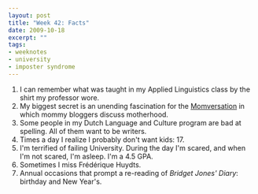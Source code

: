 ```yaml
---
layout: post
title: "Week 42: Facts"
date: 2009-10-18
excerpt: ""
tags:
- weeknotes
- university
- imposter syndrome
---
```

1. I can remember what was taught in my Applied Linguistics class by the shirt my professor wore.
2. My biggest secret is an unending fascination for the [Momversation](https://en.wikipedia.org/wiki/Momversation) in which mommy bloggers discuss motherhood.
3. Some people in my Dutch Language and Culture program are bad at spelling. All of them want to be writers.
4. Times a day I realize I probably don't want kids: 17.
5. I'm terrified of failing University. During the day I'm scared, and when I'm not scared, I'm asleep. I'm a 4.5 GPA.
6. Sometimes I miss Frédérique Huydts.
7. Annual occasions that prompt a re-reading of _Bridget Jones' Diary_: birthday and New Year's.
